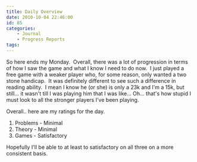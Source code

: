 ```yaml
---
title: Daily Overview
date: 2010-10-04 22:46:00
id: 85
categories:
	- Journal
	- Progress Reports
tags:
---
```


So here ends my Monday.  Overall, there was a lot of progression in terms of how I saw the game and what I know I need to do now.  I just played a free game with a weaker player who, for some reason, only wanted a two stone handicap.  It was definitely different to see such a difference in reading ability.  I mean I know he (or she) is only a 23k and I'm a 15k, but still... it wasn't till I was playing him that I was like... Oh... that's how stupid I must look to all the stronger players I've been playing.

Overall.. here are my ratings for the day.

1.  Problems - Minimal
2.  Theory - Minimal
3.  Games - Satisfactory

Hopefully I'll be able to at least to satisfactory on all three on a more consistent basis.